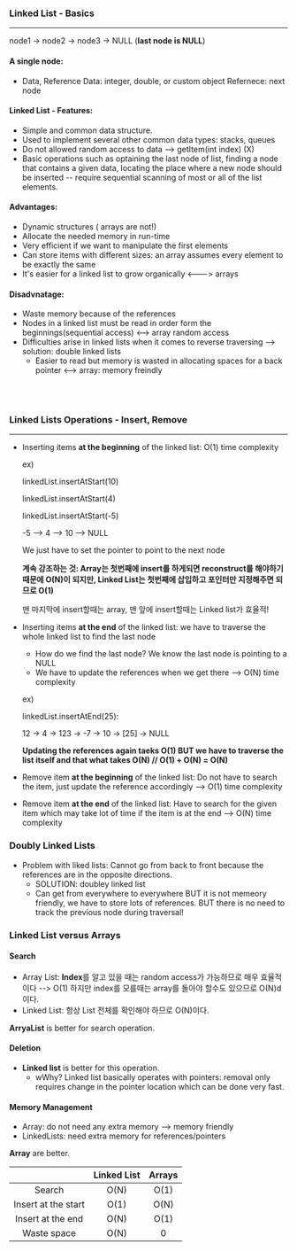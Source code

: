 ### Linked List - Basics
---

node1 -> node2 -> node3 -> NULL (**last node is NULL**)

#### A single node:

- Data, Reference
Data: integer, double, or custom object
Refernece: next node

#### Linked List - Features:

- Simple and common data structure.
- Used to implement several other common data types: stacks, queues
- Do not allowed random access to data --> getItem(int index) (X)
- Basic operations such as optaining the last node of list, finding a node that contains a given data, locating the place where a new node should be inserted -- require sequential scanning of most or all of the list elements.


#### Advantages:

- Dynamic structures ( arrays are not!)
- Allocate the needed memory in run-time
- Very efficient if we want to manipulate the first elements
- Can store items with different sizes: an array assumes every element to be exactly the same
- It's easier for a linked list to grow organically <---> arrays

#### Disadvnatage:

- Waste memory because of the references
- Nodes in a linked list must be read in order form the beginnings(sequential access) <--> array random access
- Difficulties arise in linked lists when it comes to reverse traversing --> solution: double linked lists
   - Easier to read but memory is wasted in allocating spaces for a back pointer <--> array: memory freindly
   


<br><br>
### Linked Lists Operations - Insert, Remove
---
- Inserting items **at the beginning** of the linked list: O(1) time complexity

  ex)

  linkedList.insertAtStart(10)
  
  linkedList.insertAtStart(4)
  
  linkedList.insertAtStart(-5)
  

  -5 --> 4 --> 10 --> NULL

  We just have to set the pointer to point to the next node

  **계속 강조하는 것: Array는 첫번째에 insert를 하게되면 reconstruct를 해야하기 때문에 O(N)이 되지만, Linked List는 첫번째에 삽입하고 포인터만 지정해주면 되므로 O(1)**

  맨 마지막에 insert할때는 array, 맨 앞에 insert할때는 Linked list가 효율적!


- Inserting items **at the end** of the linked list: we have to traverse the whole linked list to find the last node

  - How do we find the last node? We know the last node is pointing to a NULL
  - We have to update the references when we get there --> O(N) time complexity
  
  ex)

  linkedList.insertAtEnd(25):
  
  12 -> 4 -> 123 -> -7 -> 10 -> [25] -> NULL
  
  **Updating the references again taeks O(1) BUT we have to traverse the list itself and that what takes O(N) // O(1) + O(N) = O(N)**


- Remove item **at the beginning** of the linked list: Do not have to search the item, just update the reference accordingly --> O(1) time complexity
- Remove item **at the end** of the linked list: Have to search for the given item which may take lot of time if the item is at the end --> O(N) time complexity



### Doubly Linked Lists
- Problem with liked lists: Cannot go from back to front because the references are in the opposite directions.
   - SOLUTION: doubley linked list
   - Can get from everywhere to everywhere BUT it is not memeory friendly, we have to store lots of references. BUT there is no need to track the previous node during traversal!
   
   
### Linked List versus Arrays
#### Search
- Array List: **Index**를 알고 있을 때는 random access가 가능하므로 매우 효율적이다 --> O(1)
             하지만 index를 모를때는 array를 돌아야 할수도 있으므로 O(N)d이다.
- Linked List: 항상 List 전체를 확인해야 하므로 O(N)이다.

**ArryaList** is better for search operation.


#### Deletion
- **Linked list** is better for this operation.
   - wWhy? Linked list basically operates with pointers: removal only requires change in the pointer location which can be done very fast.
   
#### Memory Management
- Array: do not need any extra memory --> memory friendly
- LinkedLists: need extra memory for references/pointers

**Array** are better.


|                      | Linked List | Arrays|
|:--------------------:|:-----------:|:-----:|
|  Search              | O(N)        | O(1)  |
|  Insert at the start | O(1)        | O(N)  |
|  Insert at the end   | O(N)        | O(1)  |
|  Waste space         | O(N)        | 0     |
